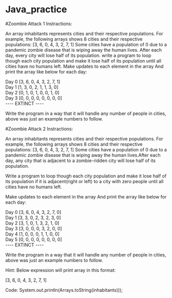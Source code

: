 # Java_practice

#Zoombie Attack 1 Instractions:

An array inhabitants represents cities and their respective populations. For example, the following arrays shows 8 cities and their respective populations:
[3, 6, 0, 4, 3, 2, 7, 1]
Some cities have a population of 0 due to a pandemic zombie disease that is wiping away the human lives. After each day, every city will lose half of its population.
write a program to loop though each city population and make it lose half of its population until all cities have no humans left. Make updates to each element in the array And print the array like below for each day:

Day 0 [3, 6, 0, 4, 3, 2, 7, 1]  
Day 1 [1, 3, 0, 2, 1, 1, 3, 0]  
Day 2 [0, 1, 0, 1, 0, 0, 1, 0]  
Day 3 [0, 0, 0, 0, 0, 0, 0, 0]  
---- EXTINCT ----

Write the program in a way that it will handle any number of people in cities, above was just an example numbers to follow.


#Zoombie Attack 2 Instractions:

An array inhabitants represents cities and their respective populations. For example, the following arrays shows 8 cities and their respective populations:
[3, 6, 0, 4, 3, 2, 7, 1]
Some cities have a population of 0 due to a pandemic zombie disease that is wiping away the human lives.After each day, any city that is adjacent to a zombie-ridden city will lose half of its population.

Write a program to loop though each city population and make it lose half of its population if it is adjacent(right or left) to a city with zero people until all cities have no humans left.

 Make updates to each element in the array And print the array like below for each day:

Day 0 [3, 6, 0, 4, 3, 2, 7, 0]  
Day 1 [3, 3, 0, 2, 3, 2, 3, 0]  
Day 2 [3, 1, 0, 1, 3, 2, 1, 0]  
Day 3 [3, 0, 0, 0, 3, 2, 0, 0]  
Day 4 [1, 0, 0, 0, 1, 1, 0, 0]  
Day 5 [0, 0, 0, 0, 0, 0, 0, 0]  
---- EXTINCT ----

Write the program in a way that it will handle any number of people in cities, above was just an example numbers to follow.

Hint: 
Below expression will print array in this format:

[3, 6, 0, 4, 3, 2, 7, 1]

Code:
System.out.println(Arrays.toString(inhabitants)));
